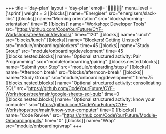 +++
title = 'day-plan'
layout = 'day-plan'
emoji= '🧑🏾‍🤝‍🧑🏾'
menu_level = ['sprint']
weight = 3
[[blocks]]
name="Energiser"
src="energisers/slack-libs"
[[blocks]]
name="Morning orientation"
src="blocks/morning-orientation"
time=15
[[blocks]]
name="Workshop: Developer Tools"
src="https://github.com/CodeYourFuture/CYF-Workshops/tree/main/devtools/"
time="120"
[[blocks]]
name="lunch"
src="blocks/lunch"
[[blocks]]
name="Blockers! Getting Unstuck"
src="module/onboarding/blockers"
time=45
[[blocks]]
name="Study Group"
src="module/onboarding/development"
time=45
[[blocks.nested.blocks]]
name="Optional structured activity: Pair Programming"
src="module/onboarding/pairing"
[[blocks.nested.blocks]]
name="Submit your Step"
src="module/onboarding/steps"
[[blocks]]
name="Afternoon break"
src="blocks/afternoon-break"
[[blocks]]
name="Study Group"
src="module/onboarding/development"
time=75
[[blocks.nested.blocks]]
name="Optional structured activity: consolidating SQL"
src="https://github.com/CodeYourFuture/CYF-Workshops/tree/main/google-sheets-sql-quiz"
time=0
[[blocks.nested.blocks]]
name="Optional structured activity: know your computer"
src="https://github.com/CodeYourFuture/CYF-Workshops/tree/main/know-your-computer"
time=0
[[blocks]]
name="Code Review"
src="https://github.com/CodeYourFuture/Module-Onboarding/pulls"
time="0"
[[blocks]]
name="Wrap"
src="module/onboarding/wrap"
+++
